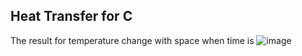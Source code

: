 ## Heat Transfer for C

The result for temperature change with space when time is 
![image](https://user-images.githubusercontent.com/54445507/126039117-401ed58b-b819-4bcc-ac3d-09d553f54d0e.png)
